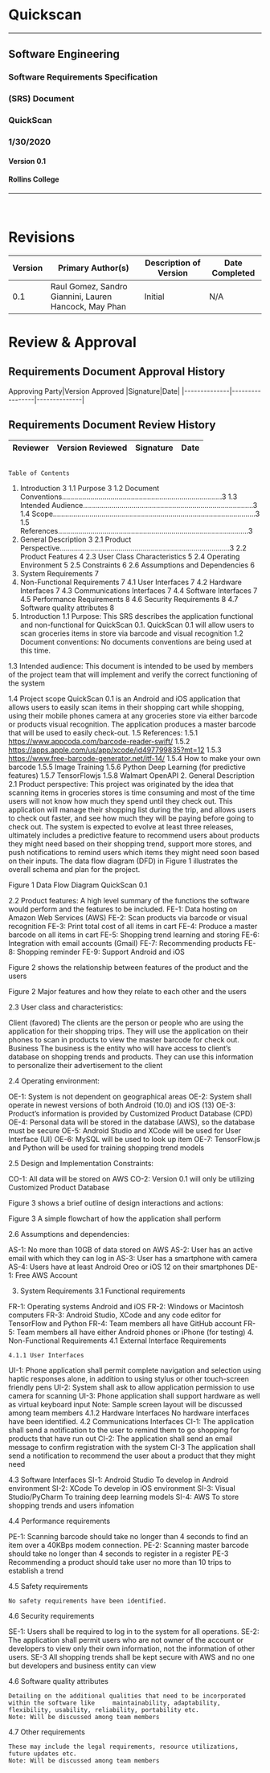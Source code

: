 # Quickscan
________________________________________


## Software Engineering 
### Software Requirements Specification
### (SRS) Document

### QuickScan

### 1/30/2020

#### Version 0.1

#### Rollins College

______________________________________
 
# Revisions


|Version	|Primary Author(s)	|Description of Version	|Date Completed|
|---------|-------------------|-----------------------|--------------|
|0.1      |	Raul Gomez, Sandro Giannini, Lauren Hancock, May Phan| Initial |N/A|


# Review & Approval
## Requirements Document Approval History
Approving Party|Version Approved |Signature|Date|
|--------------|-----------------|--------------|
			
	

## Requirements Document Review History
Reviewer |	Version Reviewed|	Signature|	Date|
---------|----------------------|----------------|----------|
			
			
	 
	Table of Contents 

1. Introduction	3
     1.1 Purpose	3
     1.2 Document Conventions…………………………………………………………………….3
     1.3 Intended Audience…………………………………………………………………………3
     1.4 Scope……………………………………………………………………………………….3
     1.5 References………………………………………………………………………………….3
2. General Description	3
     2.1 Product Perspective………………………………………………………………………...3
     2.2 Product Features	4
     2.3 User Class Characteristics	5
     2.4 Operating Environment	5
     2.5 Constraints	6
     2.6 Assumptions and Dependencies	6 
3. System Requirements	7
4. Non-Functional Requirements	7
     4.1 User Interfaces	7
     4.2 Hardware Interfaces	7
     4.3 Communications Interfaces	7
     4.4 Software Interfaces	7
4.5 Performance Requirements	8
4.6 Security Requirements	8
4.7 Software quality attributes	8
 
1. Introduction
1.1	Purpose: 
This SRS describes the application functional and non-functional for QuickScan 0.1. QuickScan 0.1 will allow users to scan groceries items in store via barcode and visual recognition 
1.2	Document conventions: 
No documents conventions are being used at this time.
  
1.3	Intended audience: 
This document is intended to be used by members of the project team that will implement and verify the correct functioning of the system

1.4	Project scope
QuickScan 0.1 is an Android and iOS application that allows users to easily scan items in their shopping cart while shopping, using their mobile phones camera at any groceries store via either barcode or products visual recognition. The application produces a master barcode that will be used to easily check-out. 
1.5	References: 
1.5.1	https://www.appcoda.com/barcode-reader-swift/
1.5.2	https://apps.apple.com/us/app/xcode/id497799835?mt=12
1.5.3	https://www.free-barcode-generator.net/itf-14/
1.5.4	How to make your own barcode
1.5.5	Image Training
1.5.6	Python Deep Learning (for predictive features)
1.5.7	TensorFlowjs
1.5.8	Walmart OpenAPI
2. General Description
2.1 Product perspective: This project was originated by the idea that scanning items in groceries stores is time consuming and most of the time users will not know how much they spend until they check out. This application will manage their shopping list during the trip, and allows users to check out faster, and see how much they will be paying before going to check out. The system is expected to evolve at least three releases, ultimately includes a predictive feature to recommend users about products they might need based on their shopping trend, support more stores, and push notifications to remind users which items they might need soon based on their inputs.
 The data flow diagram (DFD) in Figure 1 illustrates the overall schema and plan for the project.
 

Figure 1
Data Flow Diagram QuickScan 0.1


2.2 Product features: A high level summary of the functions the software would perform and the features to be included.
FE-1: 	Data hosting on Amazon Web Services (AWS) 
FE-2: 	Scan products via barcode or visual recognition 
FE-3:	Print total cost of all items in cart 
FE-4: 	Produce a master barcode on all items in cart
FE-5:	Shopping trend learning and storing
FE-6:	Integration with email accounts (Gmail)
FE-7:	Recommending products 
FE-8:	Shopping reminder
FE-9:	Support Android and iOS









Figure 2 shows the relationship between features of the product and the users

 

Figure 2
Major features and how they relate to each other and the users


2.3	User class and characteristics: 

Client (favored)	The clients are the person or people who are using the application for their shopping trips. They will use the application on their phones to scan in products to view the master barcode for check out. 
Business	The business is the entity who will have access to client’s database on shopping trends and products. They can use this information to personalize their advertisement to the client


2.4	Operating environment:

OE-1:	System is not dependent on geographical areas 
OE-2:	System shall operate in newest versions of both Android (10.0) and iOS (13)
OE-3:	Product’s information is provided by Customized Product Database (CPD)
OE-4: 	Personal data will be stored in the database (AWS), so the database must be secure
OE-5:	Android Studio and XCode will be used for User Interface (UI)
OE-6:	MySQL will be used to look up item
OE-7:	TensorFlow.js and Python will be used for training shopping trend models


2.5	Design and Implementation Constraints:

CO-1:	 All data will be stored on AWS
CO-2:	Version 0.1 will only be utilizing Customized Product Database

Figure 3 shows a brief outline of design interactions and actions:

 

Figure 3
A simple flowchart of how the application shall perform



2.6	Assumptions and dependencies:

AS-1:	No more than 10GB of data stored on AWS
AS-2:	User has an active email with which they can log in
AS-3:	User has a smartphone with camera
AS-4:	Users have at least Android Oreo or iOS 12 on their smartphones
DE-1:	Free AWS Account

3. System Requirements
3.1 Functional requirements

FR-1:	Operating systems Android and iOS
FR-2:	Windows or Macintosh computers
FR-3:	Android Studio, XCode and any code editor for TensorFlow and Python
FR-4:	Team members all have GitHub account
FR-5:	Team members all have either Android phones or iPhone (for testing)
4. Non-Functional Requirements
4.1 External Interface Requirements

	4.1.1 User Interfaces

UI-1:	Phone application shall permit complete navigation and selection using haptic responses alone, in addition to using stylus or other touch-screen friendly pens
UI-2:	System shall ask to allow application permission to use camera for scanning
UI-3:	Phone application shall support hardware as well as virtual keyboard input
Note: Sample screen layout will be discussed among team members
	4.1.2 Hardware Interfaces
	No hardware interfaces have been identified.
4.2 Communications Interfaces
CI-1:	The application shall send a notification to the user to remind them to go shopping for products that have run out
CI-2:	The application shall send an email message to confirm registration with the system
CI-3	The application shall send a notification to recommend the user about a product that they might need



4.3 Software Interfaces
SI-1:	Android Studio	To develop in Android environment
SI-2:	XCode	To develop in iOS environment
SI-3:	Visual Studio/PyCharm	To training deep learning models
SI-4:	AWS	To store shopping trends and users infomation

 4.4 Performance requirements

PE-1:	Scanning barcode should take no longer than 4 seconds to find an item over a 40KBps modem connection.
PE-2:	Scanning master barcode should take no longer than 4 seconds to register in a register
PE-3	Recommending a product should take user no more than 10 trips to establish a trend

4.5 Safety requirements

	No safety requirements have been identified.

4.6 Security requirements

SE-1:	Users shall be required to log in to the system for all operations. 
SE-2:	The application shall permit users who are not owner of the account or developers to view only their own information, not the information of other users. 
SE-3	All shopping trends shall be kept secure with AWS and no one but developers and business entity can view


4.6 Software quality attributes

	Detailing on the additional qualities that need to be incorporated within the software like 	maintainability, adaptability, flexibility, usability, reliability, portability etc.
	Note: Will be discussed among team members

4.7 Other requirements

	These may include the legal requirements, resource utilizations, future updates etc. 
	Note: Will be discussed among team members
 

